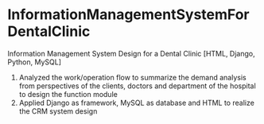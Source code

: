 # InformationManagementSystemForDentalClinic
Information Management System Design for a Dental Clinic  [HTML, Django, Python, MySQL] 
1. Analyzed the work/operation flow to summarize the demand analysis from perspectives of the clients, doctors and department of the hospital to design the function module 
2. Applied Django as framework, MySQL as database and HTML to realize the CRM system design  
